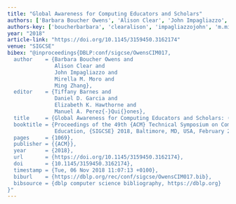 ```yaml
---
title: "Global Awareness for Computing Educators and Scholars"
authors: ['Barbara Boucher Owens', 'Alison Clear', 'John Impagliazzo', 'Mirella M. Moro', 'Ming Zhang 0004']
authors-key: ['boucherbarbara', 'clearalison', 'impagliazzojohn', 'm.mirella', 'zhangming']
year: "2018"
article-link: "https://doi.org/10.1145/3159450.3162174"
venue: "SIGCSE"
bibex: "@inproceedings{DBLP:conf/sigcse/OwensCIM017,
  author    = {Barbara Boucher Owens and
               Alison Clear and
               John Impagliazzo and
               Mirella M. Moro and
               Ming Zhang},
  editor    = {Tiffany Barnes and
               Daniel D. Garcia and
               Elizabeth K. Hawthorne and
               Manuel A. Perez{-}Qui{}ones},
  title     = {Global Awareness for Computing Educators and Scholars: (Abstract Only)},
  booktitle = {Proceedings of the 49th {ACM} Technical Symposium on Computer Science
               Education, {SIGCSE} 2018, Baltimore, MD, USA, February 21-24, 2018},
  pages     = {1069},
  publisher = {{ACM}},
  year      = {2018},
  url       = {https://doi.org/10.1145/3159450.3162174},
  doi       = {10.1145/3159450.3162174},
  timestamp = {Tue, 06 Nov 2018 11:07:13 +0100},
  biburl    = {https://dblp.org/rec/conf/sigcse/OwensCIM017.bib},
  bibsource = {dblp computer science bibliography, https://dblp.org}
}"
---
```

